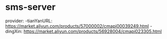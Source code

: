 # sms-server 

provider:
 -tianYanURL: https://market.aliyun.com/products/57000002/cmapi00039249.html
 -dingXin: https://market.aliyun.com/products/56928004/cmapi023305.html

